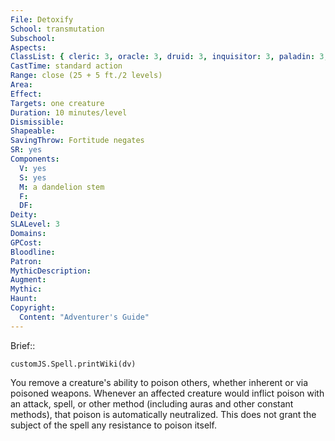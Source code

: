 ```yaml
---
File: Detoxify
School: transmutation
Subschool: 
Aspects: 
ClassList: { cleric: 3, oracle: 3, druid: 3, inquisitor: 3, paladin: 3, ranger: 2, shaman: 3, witch: 3 }
CastTime: standard action
Range: close (25 + 5 ft./2 levels)
Area: 
Effect: 
Targets: one creature
Duration: 10 minutes/level
Dismissible: 
Shapeable: 
SavingThrow: Fortitude negates
SR: yes
Components:
  V: yes
  S: yes
  M: a dandelion stem
  F: 
  DF: 
Deity: 
SLALevel: 3
Domains: 
GPCost: 
Bloodline: 
Patron: 
MythicDescription: 
Augment: 
Mythic: 
Haunt: 
Copyright:
  Content: "Adventurer's Guide"
---
```

Brief:: 

```dataviewjs
customJS.Spell.printWiki(dv)
```

You remove a creature's ability to poison others, whether inherent or via poisoned weapons. Whenever an affected creature would inflict poison with an attack, spell, or other method (including auras and other constant methods), that poison is automatically neutralized. This does not grant the subject of the spell any resistance to poison itself.
